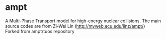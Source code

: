 # ampt
A Multi-Phase Transport model for high-energy nuclear collisions. The main source codes are from Zi-Wei Lin (http://myweb.ecu.edu/linz/ampt/)  <br />
Forked from ampt/tuos repository
